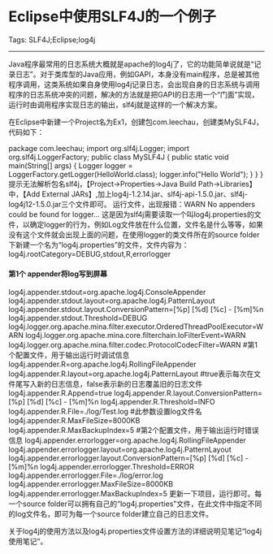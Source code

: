# Eclipse中使用SLF4J的一个例子
Tags: SLF4J;Eclipse;log4j

------

Java程序最常用的日志系统大概就是apache的log4j了，它的功能简单说就是“记录日志”。对于类库型的Java应用，例如GAPI，本身没有main程序，总是被其他程序调用，这类系统如果自身使用log4j记录日志，会出现自身的日志系统与调用程序的日志系统冲突的问题，解决的方法就是把GAPI的日志用一个“门面”实现，运行时由调用程序实现日志的输出，slf4j就是这样的一个解决方案。 

 

在Eclipse中新建一个Project名为Ex1，创建包com.leechau，创建类MySLF4J，代码如下：

package com.leechau;
 import org.slf4j.Logger; 
import org.slf4j.LoggerFactory; public class MySLF4J { 
 public static void main(String[] args) { 
  Logger logger = LoggerFactory.getLogger(HelloWorld.class); 
  logger.info("Hello World"); 
 } 
 } 
} 提示无法解析包名slf4j，【Project->Properties->Java Build Path->Libraries】中，【Add External JARs】,加上log4j-1.2.14.jar、slf4j-api-1.5.0.jar、slf4j-log4j12-1.5.0.jar三个文件即可。 运行文件，出现报错：WARN No appenders could be found for logger... 
这是因为slf4j需要读取一个叫log4j.properties的文件，以确定logger的行为，例如Log文件放在什么位置，文件名是什么等等，如果没有这个文件就会出现上面的问题，在使用logger的类文件所在的source folder下新建一个名为“log4j.properties”的文件，文件内容为： log4j.rootCategory=DEBUG,stdout,R,errorlogger 
#### 第1个 appender将log写到屏幕 
log4j.appender.stdout=org.apache.log4j.ConsoleAppender 
log4j.appender.stdout.layout=org.apache.log4j.PatternLayout 
log4j.appender.stdout.layout.ConversionPattern=[%p] [%d] [%c] - [%m]%n 
log4j.appender.stdout.Threshold=DEBUG 
log4j.logger.org.apache.mina.filter.executor.OrderedThreadPoolExecutor=WARN 
log4j.logger.org.apache.mina.core.filterchain.IoFilterEvent=WARN 
log4j.logger.org.apache.mina.filter.codec.ProtocolCodecFilter=WARN 
#第1个配置文件，用于输出运行时调试信息 
log4j.appender.R=org.apache.log4j.RollingFileAppender 
log4j.appender.R.layout=org.apache.log4j.PatternLayout 
#true表示每次在文件尾写入新的日志信息，false表示新的日志覆盖旧的日志文件 
log4j.appender.R.Append=true 
log4j.appender.R.layout.ConversionPattern=[%p] [%d] [%c] - [%m]%n 
log4j.appender.R.Threshold=INFO log4j.appender.R.File=./log/Test.log #此参数设置log文件名 
log4j.appender.R.MaxFileSize=8000KB 
log4j.appender.R.MaxBackupIndex=5 
#第2个配置文件，用于输出运行时错误信息 
log4j.appender.errorlogger=org.apache.log4j.RollingFileAppender 
log4j.appender.errorlogger.layout=org.apache.log4j.PatternLayout 
log4j.appender.errorlogger.layout.ConversionPattern=[%p] [%d] [%c] - [%m]%n 
log4j.appender.errorlogger.Threshold=ERROR 
log4j.appender.errorlogger.File=./log/error.log 
log4j.appender.errorlogger.MaxFileSize=8000KB 
log4j.appender.errorlogger.MaxBackupIndex=5 
更新一下项目，运行即可。每一个source folder可以拥有自己的“log4j.properties”文件，在此文件中指定不同的log文件名，即可为每一个source folder建立自己的日志文件。


 

关于log4j的使用方法以及log4j.properties文件设置方法的详细说明见笔记“log4j使用笔记”。